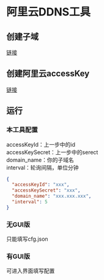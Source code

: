 # 阿里云DDNS工具

## 创建子域
[链接](https://help.aliyun.com/document_detail/127149.html?spm=a2c4g.29719.0.0.39651fa3SfFDWA)

## 创建阿里云accessKey
[链接](https://help.aliyun.com/document_detail/116401.html)

## 运行
### 本工具配置
accessKeyId：上一步中的id  
accessKeySecret：上一步中的serect  
domain_name：你的子域名  
interval：轮询间隔，单位分钟
```json
{
  "accessKeyId": "xxx",
  "accessKeySecret": "xxx",
  "domain_name": "xxx.xxx.xxx",
  "interval": 5
}
```
### 无GUI版
只能填写cfg.json
### 有GUI版
可进入界面填写配置
